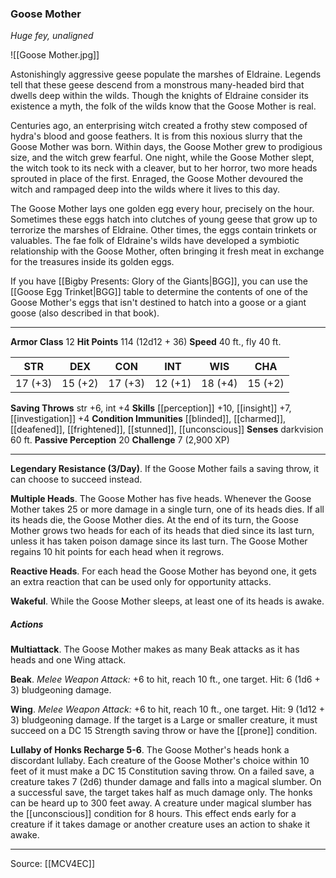 ### Goose Mother
_Huge fey, unaligned_

![[Goose Mother.jpg]]

Astonishingly aggressive geese populate the marshes of Eldraine. Legends tell that these geese descend from a monstrous many-headed bird that dwells deep within the wilds. Though the knights of Eldraine consider its existence a myth, the folk of the wilds know that the Goose Mother is real.

Centuries ago, an enterprising witch created a frothy stew composed of hydra's blood and goose feathers. It is from this noxious slurry that the Goose Mother was born. Within days, the Goose Mother grew to prodigious size, and the witch grew fearful. One night, while the Goose Mother slept, the witch took to its neck with a cleaver, but to her horror, two more heads sprouted in place of the first. Enraged, the Goose Mother devoured the witch and rampaged deep into the wilds where it lives to this day.

The Goose Mother lays one golden egg every hour, precisely on the hour. Sometimes these eggs hatch into clutches of young geese that grow up to terrorize the marshes of Eldraine. Other times, the eggs contain trinkets or valuables. The fae folk of Eldraine's wilds have developed a symbiotic relationship with the Goose Mother, often bringing it fresh meat in exchange for the treasures inside its golden eggs.

If you have [[Bigby Presents: Glory of the Giants|BGG]], you can use the [[Goose Egg Trinket|BGG]] table to determine the contents of one of the Goose Mother's eggs that isn't destined to hatch into a goose or a giant goose (also described in that book).




---

**Armor Class** 12
**Hit Points** 114 (12d12 + 36)
**Speed** 40 ft., fly 40 ft.

| STR     | DEX     | CON     | INT     | WIS     | CHA     |
|---------|---------|---------|---------|---------|---------|
| 17 (+3) | 15 (+2) | 17 (+3) | 12 (+1) | 18 (+4) | 15 (+2) |

**Saving Throws** str +6, int +4
**Skills** [[perception]] +10, [[insight]] +7, [[investigation]] +4
**Condition Immunities** [[blinded]], [[charmed]], [[deafened]], [[frightened]], [[stunned]], [[unconscious]]
**Senses** darkvision 60 ft.
**Passive Perception** 20
**Challenge** 7 (2,900 XP)

---

**Legendary Resistance (3/Day)**. If the Goose Mother fails a saving throw, it can choose to succeed instead.

**Multiple Heads**. The Goose Mother has five heads. Whenever the Goose Mother takes 25 or more damage in a single turn, one of its heads dies. If all its heads die, the Goose Mother dies. At the end of its turn, the Goose Mother grows two heads for each of its heads that died since its last turn, unless it has taken poison damage since its last turn. The Goose Mother regains 10 hit points for each head when it regrows.

**Reactive Heads**. For each head the Goose Mother has beyond one, it gets an extra reaction that can be used only for opportunity attacks.

**Wakeful**. While the Goose Mother sleeps, at least one of its heads is awake.

##### Actions
**Multiattack**. The Goose Mother makes as many Beak attacks as it has heads and one Wing attack.

**Beak**. _Melee Weapon Attack:_ +6 to hit, reach 10 ft., one target. Hit: 6 (1d6 + 3) bludgeoning damage.

**Wing**. _Melee Weapon Attack:_ +6 to hit, reach 10 ft., one target. Hit: 9 (1d12 + 3) bludgeoning damage. If the target is a Large or smaller creature, it must succeed on a DC 15 Strength saving throw or have the [[prone]] condition.

**Lullaby of Honks Recharge 5-6**. The Goose Mother's heads honk a discordant lullaby. Each creature of the Goose Mother's choice within 10 feet of it must make a DC 15 Constitution saving throw. On a failed save, a creature takes 7 (2d6) thunder damage and falls into a magical slumber. On a successful save, the target takes half as much damage only. The honks can be heard up to 300 feet away. A creature under magical slumber has the [[unconscious]] condition for 8 hours. This effect ends early for a creature if it takes damage or another creature uses an action to shake it awake.


---

Source: [[MCV4EC]]